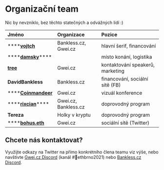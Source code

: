 # Organizační team

Nic by nevzniklo, bez těchto statečných a odvážných lidí :\)

| Jméno | Organizace | Pozice |
| :--- | :--- | :--- |
| \*\*\*\*[**vojtch**](https://twitter.com/StudenyVojta) | Bankless.cz, Gwei.cz | hlavní šerif, financování |
| \*\*\*\*[**damsky**](https://twitter.com/CryptoDamSky)\*\*\*\* |  | místo konání, logistika |
| [**tree**](https://twitter.com/treecz) | Gwei.cz | kontaktování speakerů, marketing |
| **DavidBankless** | Bankless.cz | financování, sociální sítě \(FB\) |
| \*\*\*\*[**Coinmandeer**](https://twitter.com/keenofcoin) | Gwei.cz | vizuál konference |
| \*\*\*\*[**rixcian**](https://twitter.com/rixcian)\*\*\*\* | Gwei.cz, Bankless.cz | doprovodný program |
| **Tereza** | Holky v kryptu | doprovodný program |
| \*\*\*\*[**bohus.eth**](https://twitter.com/BohusKrypto) | Gwei.cz | sociální sítě \(Twitter\) |

## Chcete nás kontaktovat?

Využijte odkazy na Twitter na přímo konkrétního člena teamu viz výše, nebo navštivte [Gwei.cz Discord](https://chat.gwei.cz) \(kanál \#📯ethbrno2021\) nebo [Bankless.cz Discord](https://discord.com/invite/3SrAtJ2gd3).

